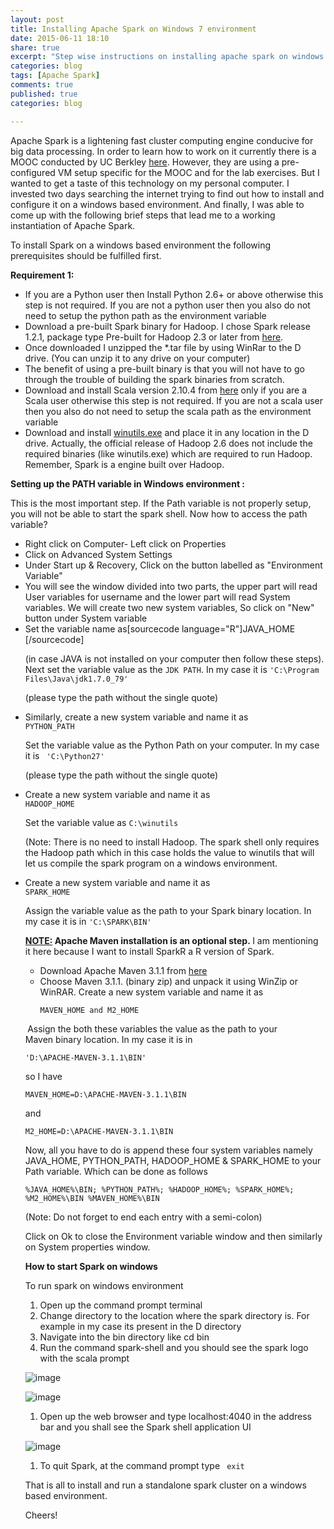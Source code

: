 ```yaml
---
layout: post
title: Installing Apache Spark on Windows 7 environment
date: 2015-06-11 18:10
share: true
excerpt: "Step wise instructions on installing apache spark on windows environment"
categories: blog
tags: [Apache Spark]
comments: true
published: true
categories: blog

---
```

Apache Spark is a lightening fast cluster computing engine conducive for big data processing. In order to learn how to work on it currently there is a MOOC conducted by UC Berkley <a href="https://courses.edx.org/courses/BerkeleyX/CS100.1x/1T2015/info">here</a>. However, they are using a pre-configured VM setup specific for the MOOC and for the lab exercises. But I wanted to get a taste of this technology on my personal computer. I invested two days searching the internet trying to find out how to install and configure it on a windows based environment. And finally, I was able to come up with the following brief steps that lead me to a working instantiation of Apache Spark.

To install Spark on a windows based environment the following prerequisites should be fulfilled first.

<strong>Requirement 1:</strong>
<ul>
	<li>If you are a Python user then Install Python 2.6+ or above otherwise this step is not required. If you are not a python user then you also do not need to setup the python path as the environment variable</li>
	<li>Download a pre-built Spark binary for Hadoop. I chose Spark release 1.2.1, package type Pre-built for Hadoop 2.3 or later from <a href="https://spark.apache.org/downloads.html">here</a>.</li>
	<li>Once downloaded I unzipped the *.tar file by using WinRar to the D drive. (You can unzip it to any drive on your computer)</li>
	<li>The benefit of using a pre-built binary is that you will not have to go through the trouble of building the spark binaries from scratch.</li>
	<li>Download and install Scala version 2.10.4 from <a href="http://www.scala-lang.org/download/" target="_blank">here</a> only if you are a Scala user otherwise this step is not required. If you are not a scala user then you also do not need to setup the scala path as the environment variable</li>
	<li>Download and install <a href="http://en.osdn.jp/projects/win-hadoop/downloads/62852/hadoop-winutils-2.6.0.zip/" target="_blank">winutils.exe</a> and place it in any location in the D drive. Actually, the official release of Hadoop 2.6 does not include the required binaries (like winutils.exe) which are required to run Hadoop. Remember, Spark is a engine built over Hadoop.</li>
</ul>
<strong>Setting up the PATH variable in Windows environment :</strong>

This is the most important step. If the Path variable is not properly setup, you will not be able to start the spark shell. Now how to access the path variable?
<ul>
	<li>Right click on Computer- Left click on Properties</li>
	<li>Click on Advanced System Settings</li>
	<li>Under Start up &amp; Recovery, Click on the button labelled as "Environment Variable"</li>
	<li>You will see the window divided into two parts, the upper part will read User variables for username and the lower part will read System variables. We will create two new system variables, So click on "New" button under System variable</li>
	<li>Set the variable name as[sourcecode language="R"]JAVA_HOME [/sourcecode]

(in case JAVA is not installed on your computer then follow these steps). Next set the variable value as the <code>JDK PATH</code>. In my case it is <code>'C:\Program Files\Java\jdk1.7.0_79\'</code>

(please type the path without the single quote)</li>
	<li>Similarly, create a new system variable and name it as</li>
<code>PYTHON_PATH</code>

Set the variable value as the Python Path on your computer. In my case it is <code> 'C:\Python27\' </code>

(please type the path without the single quote)</li>
	<li>Create a new system variable and name it as</li> 
<code>HADOOP_HOME</code>

Set the variable value as <code>C:\winutils</code> 

(Note: There is no need to install Hadoop. The spark shell only requires the Hadoop path which in this case holds the value to winutils that will let us compile the spark program on a windows environment.</li>
	<li>Create a new system variable and name it as </li> 
<code>SPARK_HOME </code>

Assign the variable value as the path to your Spark binary location. In my case it is in <code>'C:\SPARK\BIN'</code>

<span style="text-decoration:underline;"><strong>NOTE:</strong></span><strong> Apache Maven installation is an optional step. </strong>I am mentioning it here because I want to install SparkR a R version of Spark.
<ul>
	<li>Download Apache Maven 3.1.1 from <a href="https://maven.apache.org/download.cgi" target="_blank">here</a> 
	<li>Choose Maven 3.1.1. (binary zip) and unpack it using WinZip or WinRAR. Create a new system variable and name it as</li>
	
	MAVEN_HOME and M2_HOME 
</ul>
<strong> </strong>Assign the both these variables the value as the path to your Maven binary location. In my case it is in

	'D:\APACHE-MAVEN-3.1.1\BIN' 
so I have
 
	MAVEN_HOME=D:\APACHE-MAVEN-3.1.1\BIN 
and
 
	M2_HOME=D:\APACHE-MAVEN-3.1.1\BIN
Now, all you have to do is append these four system variables namely JAVA_HOME, PYTHON_PATH, HADOOP_HOME &amp; SPARK_HOME to your Path variable. Which can be done as follows

	%JAVA_HOME%\BIN; %PYTHON_PATH%; %HADOOP_HOME%; %SPARK_HOME%; %M2_HOME%\BIN %MAVEN_HOME%\BIN  
(Note: Do not forget to end each entry with a semi-colon) 

Click on Ok to close the Environment variable window and then similarly on System properties window.

<strong>How to start Spark on windows</strong>

To run spark on windows environment
<ol>
	<li>Open up the command prompt terminal</li>
	<li>Change directory to the location where the spark directory is. For example in my case its present in the D directory</li>
	<li>Navigate into the bin directory like cd bin</li>
	<li>Run the command spark-shell and you should see the spark logo with the scala prompt</li>
</ol>

![image](https://duttashi.github.io/images/spark-shell1.png)

![image](https://duttashi.github.io/images/spark-shell2.png)

<ol>
	<li>Open up the web browser and type localhost:4040 in the address bar and you shall see the Spark shell application UI<a href="https://edumine.files.wordpress.com/2015/06/spark-shell2.png">
</a></li>
</ol>

![image](https://duttashi.github.io/images/spark-ui.png)

<ol>
	<li>To quit Spark, at the command prompt type <code> exit</code> </li>
</ol> 

That is all to install and run a standalone spark cluster on a windows based environment. 

Cheers!